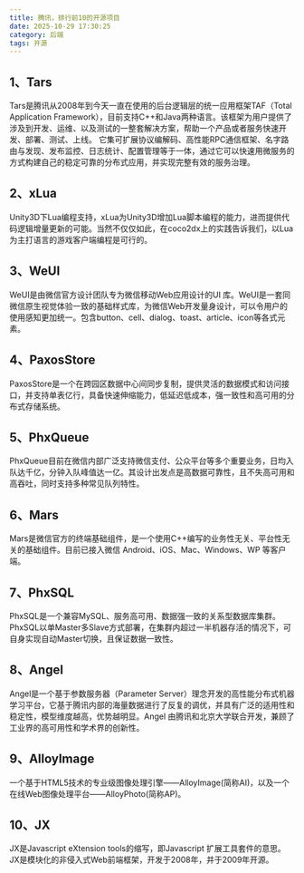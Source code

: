 ```yaml
---
title: 腾讯，排行前10的开源项目
date: 2025-10-29 17:30:25
category: 后端
tags: 开源
---
```


## 1、Tars

Tars是腾讯从2008年到今天一直在使用的后台逻辑层的统一应用框架TAF（Total Application Framework），目前支持C++和Java两种语言。该框架为用户提供了涉及到开发、运维、以及测试的一整套解决方案，帮助一个产品或者服务快速开发、部署、测试、上线。 它集可扩展协议编解码、高性能RPC通信框架、名字路由与发现、发布监控、日志统计、配置管理等于一体，通过它可以快速用微服务的方式构建自己的稳定可靠的分布式应用，并实现完整有效的服务治理。

## 2、xLua

Unity3D下Lua编程支持，xLua为Unity3D增加Lua脚本编程的能力，进而提供代码逻辑增量更新的可能。当然不仅仅如此，在coco2dx上的实践告诉我们，以Lua为主打语言的游戏客户端编程是可行的。

## 3、WeUI

WeUI是由微信官方设计团队专为微信移动Web应用设计的UI 库。WeUI是一套同微信原生视觉体验一致的基础样式库，为微信Web开发量身设计，可以令用户的使用感知更加统一。包含button、cell、dialog、toast、article、icon等各式元素。

## 4、PaxosStore

PaxosStore是一个在跨园区数据中心间同步复制，提供灵活的数据模式和访问接口，并支持单表亿行，具备快速伸缩能力，低延迟低成本，强一致性和高可用的分布式存储系统。

## 5、PhxQueue

PhxQueue目前在微信内部广泛支持微信支付、公众平台等多个重要业务，日均入队达千亿，分钟入队峰值达一亿。其设计出发点是高数据可靠性，且不失高可用和高吞吐，同时支持多种常见队列特性。

## 6、Mars

Mars是微信官方的终端基础组件，是一个使用C++编写的业务性无关、平台性无关的基础组件。目前已接入微信 Android、iOS、Mac、Windows、WP 等客户端。

## 7、PhxSQL

PhxSQL是一个兼容MySQL、服务高可用、数据强一致的关系型数据库集群。PhxSQL以单Master多Slave方式部署，在集群内超过一半机器存活的情况下，可自身实现自动Master切换，且保证数据一致性。

## 8、Angel

Angel是一个基于参数服务器（Parameter Server）理念开发的高性能分布式机器学习平台，它基于腾讯内部的海量数据进行了反复的调优，并具有广泛的适用性和稳定性，模型维度越高，优势越明显。Angel 由腾讯和北京大学联合开发，兼顾了工业界的高可用性和学术界的创新性。

## 9、AlloyImage

一个基于HTML5技术的专业级图像处理引擎——AlloyImage(简称AI)，以及一个在线Web图像处理平台——AlloyPhoto(简称AP)。

## 10、JX

JX是Javascript eXtension tools的缩写，即Javascript 扩展工具套件的意思。JX是模块化的非侵入式Web前端框架，开发于2008年，并于2009年开源。
